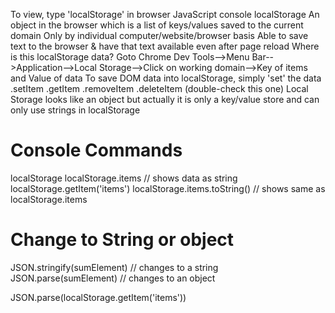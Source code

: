 To view, type 'localStorage' in browser JavaScript console
localStorage
    An object in the browser which is a list of keys/values saved to the current domain
    Only by individual computer/website/browser basis
    Able to save text to the browser & have that text available even after page reload
    Where is this localStorage data?
        Goto Chrome Dev Tools-->Menu Bar-->Application-->Local Storage-->Click on working domain-->Key of items and Value of data
    To save DOM data into localStorage, simply 'set' the data
        .setItem
        .getItem
        .removeItem
        .deleteItem (double-check this one)
        Local Storage looks like an object but actually it is only a key/value store and can only use strings in localStorage



# Console Commands
localStorage
localStorage.items // shows data as string
localStorage.getItem('items')
    localStorage.items.toString() // shows same as localStorage.items

# Change to String or object
JSON.stringify(sumElement) // changes to a string
JSON.parse(sumElement) // changes to an object

JSON.parse(localStorage.getItem('items'))
